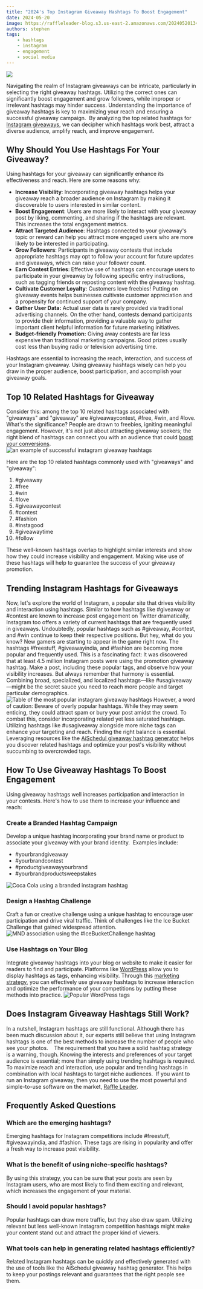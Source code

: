 ```yaml
---
title: "2024's Top Instagram Giveaway Hashtags To Boost Engagement"
date: 2024-05-20
image: https://raffleleader-blog.s3.us-east-2.amazonaws.com/20240520134915-146d60d7-1536x516.png.webp
authors: stephen
tags:
    - hashtags
    - instagram
    - engagement
    - social media
---
```

![](https://raffleleader-blog.s3.us-east-2.amazonaws.com/20240520134915-146d60d7-1536x516.png.webp) 

Navigating the realm of Instagram giveaways can be intricate, particularly in selecting the right giveaway hashtags. Utilizing the correct ones can significantly boost engagement and grow followers, while improper or irrelevant hashtags may hinder success. Understanding the importance of giveaway hashtags is key to maximizing your reach and ensuring a successful giveaway campaign.  By analyzing the top related hashtags for [Instagram giveaways](https://raffleleader.com/blog/how-to-run-a-instagram-giveaway/), we can decipher which hashtags work best, attract a diverse audience, amplify reach, and improve engagement. 

## **Why Should You Use Hashtags For Your Giveaway?**

Using hashtags for your giveaway can significantly enhance its effectiveness and reach. Here are some reasons why:

*   **Increase Visibility**: Incorporating giveaway hashtags helps your giveaway reach a broader audience on Instagram by making it discoverable to users interested in similar content.
*   **Boost Engagement**: Users are more likely to interact with your giveaway post by liking, commenting, and sharing if the hashtags are relevant. This increases the total engagement metrics.  
*   **Attract Targeted Audience**: Hashtags connected to your giveaway's topic or reward can help you attract more engaged users who are more likely to be interested in participating.  
*   **Grow Followers**: Participants in giveaway contests that include appropriate hashtags may opt to follow your account for future updates and giveaways, which can raise your follower count.  
*   **Earn Contest Entries**: Effective use of hashtags can encourage users to participate in your giveaway by following specific entry instructions, such as tagging friends or reposting content with the giveaway hashtag.
*   **Cultivate Customer Loyalty**: Customers love freebies! Putting on giveaway events helps businesses cultivate customer appreciation and a propensity for continued support of your company.  
*   **Gather User Data:** Actual user data is rarely provided via traditional advertising channels. On the other hand, contests demand participants to provide their information, providing a valuable way to gather important client helpful information for future marketing initiatives.  
*   **Budget-friendly Promotion:** Giving away contests are far less expensive than traditional marketing campaigns. Good prizes usually cost less than buying radio or television advertising time.  

Hashtags are essential to increasing the reach, interaction, and success of your Instagram giveaway. Using giveaway hashtags wisely can help you draw in the proper audience, boost participation, and accomplish your giveaway goals.  

## **Top 10 Related Hashtags for Giveaway**

Consider this: among the top 10 related hashtags associated with "giveaways" and "giveaway" are #giveawaycontest, #free, #win, and #love. What's the significance? People are drawn to freebies, igniting meaningful engagement. However, it's not just about attracting giveaway seekers; the right blend of hashtags can connect you with an audience that could [boost your conversions](https://raffleleader.com/blog/do-giveaways-increase-sales-for-small-businesses/). ![an example of successful instagram giveaway hashtags](https://raffleleader-blog.s3.us-east-2.amazonaws.com/image1.png) 

Here are the top 10 related hashtags commonly used with "giveaways" and "giveaway":

1.  #giveaway
2.  #free
3.  #win
4.  #love
5.  #giveawaycontest
6.  #contest
7.  #fashion
8.  #instagood
9.  #giveawaytime
10.  #follow

These well-known hashtags overlap to highlight similar interests and show how they could increase visibility and engagement. Making wise use of these hashtags will help to guarantee the success of your giveaway promotion.  

## **Trending Instagram Hashtags for Giveaways**

Now, let's explore the world of Instagram, a popular site that drives visibility and interaction using hashtags. Similar to how hashtags like #giveaway or #contest are known to increase post engagement on Twitter dramatically, Instagram too offers a variety of current hashtags that are frequently used in giveaways. Undoubtedly, popular hashtags such as #giveaway, #contest, and #win continue to keep their respective positions. But hey, what do you know? New gamers are starting to appear in the game right now. The hashtags #freestuff, #giveawayindia, and #fashion are becoming more popular and frequently used. This is a fascinating fact: It was discovered that at least 4.5 million Instagram posts were using the promotion giveaway hashtag. Make a post, including these popular tags, and observe how your visibility increases. But always remember that harmony is essential. Combining broad, specialized, and localized hashtags—like #usagiveaway—might be the secret sauce you need to reach more people and target particular demographics. ![Table of the most popular instagram giveaway hashtags](https://raffleleader-blog.s3.us-east-2.amazonaws.com/20240520033644-02a85467.png) However, a word of caution: Beware of overly popular hashtags. While they may seem enticing, they could attract spam or bury your post amidst the crowd. To combat this, consider incorporating related yet less saturated hashtags. Utilizing hashtags like #usagiveaway alongside more niche tags can enhance your targeting and reach. Finding the right balance is essential. Leveraging resources like the [AiSchedul giveaway hashtag generator](https://aischedul.com/instagram-giveaway-picker/) helps you discover related hashtags and optimize your post's visibility without succumbing to overcrowded tags.

## **How To Use Giveaway Hashtags To Boost Engagement**

Using giveaway hashtags well increases participation and interaction in your contests. Here's how to use them to increase your influence and reach:  

### **Create a Branded Hashtag Campaign**

Develop a unique hashtag incorporating your brand name or product to associate your giveaway with your brand identity.  Examples include: 

*   #yourbrandgiveaway
*   #yourbrandcontest
*   #productgiveawayyourbrand
*   #yourbrandproductsweepstakes

![Coca Cola using a branded instagram hashtag](https://raffleleader-blog.s3.us-east-2.amazonaws.com/image2.png)

### **Design a Hashtag Challenge**

Craft a fun or creative challenge using a unique hashtag to encourage user participation and drive viral traffic. Think of challenges like the Ice Bucket Challenge that gained widespread attention. ![MND association using the #IceBucketChallenge hashtag](https://raffleleader-blog.s3.us-east-2.amazonaws.com/image3.png)

### **Use Hashtags on Your Blog**

Integrate giveaway hashtags into your blog or website to make it easier for readers to find and participate. Platforms like [WordPress](https://raffleleader.com/blog/why-you-should-build-a-wordpress-plugin/) allow you to display hashtags as tags, enhancing visibility. Through this [marketing strategy](https://raffleleader.com/blog/viral-content-marketing-strategies-for-2024/), you can effectively use giveaway hashtags to increase interaction and optimize the performance of your competitions by putting these methods into practice. ![Popular WordPress tags](https://raffleleader-blog.s3.us-east-2.amazonaws.com/image4.png)

## **Does Instagram Giveaway Hashtags Still Work?**

In a nutshell, Instagram hashtags are still functional. Although there has been much discussion about it, our experts still believe that using Instagram hashtags is one of the best methods to increase the number of people who see your photos.    The requirement that you have a solid hashtag strategy is a warning, though. Knowing the interests and preferences of your target audience is essential; more than simply using trending hashtags is required. To maximize reach and interaction, use popular and trending hashtags in combination with local hashtags to target niche audiences.  If you want to run an Instagram giveaway, then you need to use the most powerful and simple-to-use software on the market, [Raffle Leader](https://raffleleader.com/).

## **Frequently Asked Questions**

### **Which are the emerging hashtags?**

Emerging hashtags for Instagram competitions include #freestuff, #giveawayindia, and #fashion. These tags are rising in popularity and offer a fresh way to increase post visibility.

### **What is the benefit of using niche-specific hashtags?**

By using this strategy, you can be sure that your posts are seen by Instagram users, who are most likely to find them exciting and relevant, which increases the engagement of your material.  

### **Should I avoid popular hashtags?**

Popular hashtags can draw more traffic, but they also draw spam. Utilizing relevant but less well-known Instagram competition hashtags might make your content stand out and attract the proper kind of viewers.  

### **What tools can help in generating related hashtags efficiently?**

Related Instagram hashtags can be quickly and effectively generated with the use of tools like the AiSchedul giveaway hashtag generator. This helps to keep your postings relevant and guarantees that the right people see them.